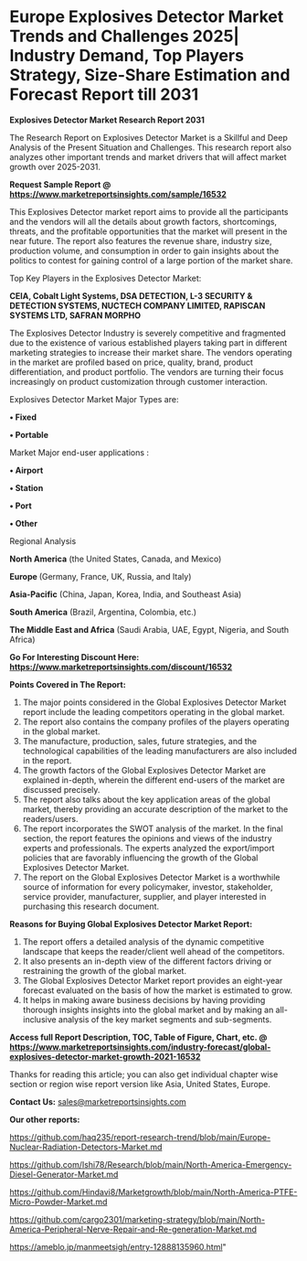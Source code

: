  # Europe Explosives Detector Market Trends and Challenges 2025| Industry Demand, Top Players Strategy, Size-Share Estimation and Forecast Report till 2031

<strong>Explosives Detector Market Research Report 2031</strong>

The Research Report on Explosives Detector Market is a Skillful and Deep Analysis of the Present Situation and Challenges. This research report also analyzes other important trends and market drivers that will affect market growth over 2025-2031.

<strong>Request Sample Report @ <a href=https://www.marketreportsinsights.com/sample/16532>https://www.marketreportsinsights.com/sample/16532</a></strong>

This Explosives Detector market report aims to provide all the participants and the vendors will all the details about growth factors, shortcomings, threats, and the profitable opportunities that the market will present in the near future. The report also features the revenue share, industry size, production volume, and consumption in order to gain insights about the politics to contest for gaining control of a large portion of the market share.

Top Key Players in the Explosives Detector Market:

<strong>CEIA, Cobalt Light Systems, DSA DETECTION, L-3 SECURITY & DETECTION SYSTEMS, NUCTECH COMPANY LIMITED, RAPISCAN SYSTEMS LTD, SAFRAN MORPHO</strong>

The Explosives Detector Industry is severely competitive and fragmented due to the existence of various established players taking part in different marketing strategies to increase their market share. The vendors operating in the market are profiled based on price, quality, brand, product differentiation, and product portfolio. The vendors are turning their focus increasingly on product customization through customer interaction.

Explosives Detector Market Major Types are:

<strong>• Fixed

• Portable</strong>

Market Major end-user applications :

<strong>• Airport

• Station

• Port

• Other</strong>

Regional Analysis

</u><strong><b>North America</b></strong> (the United States, Canada, and Mexico)

<strong><b>Europe </b></strong>(Germany, France, UK, Russia, and Italy)

<strong><b>Asia-Pacific</b></strong> (China, Japan, Korea, India, and Southeast Asia)

<strong><b>South America</b></strong> (Brazil, Argentina, Colombia, etc.)

<strong><b>The Middle East and Africa</b></strong> (Saudi Arabia, UAE, Egypt, Nigeria, and South Africa)

<strong>Go For Interesting Discount Here: <a href=https://www.marketreportsinsights.com/discount/16532>https://www.marketreportsinsights.com/discount/16532</a></strong>

<strong>Points Covered in The Report:</strong>
<ol>
  <li>The major points considered in the Global Explosives Detector Market report include the leading competitors operating in the global market.</li>
  <li>The report also contains the company profiles of the players operating in the global market.</li>
  <li>The manufacture, production, sales, future strategies, and the technological capabilities of the leading manufacturers are also included in the report.</li>
  <li>The growth factors of the Global Explosives Detector Market are explained in-depth, wherein the different end-users of the market are discussed precisely.</li>
  <li>The report also talks about the key application areas of the global market, thereby providing an accurate description of the market to the readers/users.</li>
  <li>The report incorporates the SWOT analysis of the market. In the final section, the report features the opinions and views of the industry experts and professionals. The experts analyzed the export/import policies that are favorably influencing the growth of the Global Explosives Detector Market.</li>
  <li>The report on the Global Explosives Detector Market is a worthwhile source of information for every policymaker, investor, stakeholder, service provider, manufacturer, supplier, and player interested in purchasing this research document.</li>
</ol>
<strong>Reasons for Buying Global Explosives Detector Market Report:</strong>

<ol>
  <li>The report offers a detailed analysis of the dynamic competitive landscape that keeps the reader/client well ahead of the competitors.</li>
  <li>It also presents an in-depth view of the different factors driving or restraining the growth of the global market.</li>
  <li>The Global Explosives Detector Market report provides an eight-year forecast evaluated on the basis of how the market is estimated to grow.</li>
  <li>It helps in making aware business decisions by having providing thorough insights insights into the global market and by making an all-inclusive analysis of the key market segments and sub-segments.</li>
</ol>
<strong>Access full Report Description, TOC, Table of Figure, Chart, etc. @ <a href=https://www.marketreportsinsights.com/industry-forecast/global-explosives-detector-market-growth-2021-16532>https://www.marketreportsinsights.com/industry-forecast/global-explosives-detector-market-growth-2021-16532</a></strong>


Thanks for reading this article; you can also get individual chapter wise section or region wise report version like Asia, United States, Europe.

<strong>Contact Us:</strong>
sales@marketreportsinsights.com

<strong>Our other reports:</strong>

<a href=https://github.com/haq235/report-research-trend/blob/main/Europe-Nuclear-Radiation-Detectors-Market.md>https://github.com/haq235/report-research-trend/blob/main/Europe-Nuclear-Radiation-Detectors-Market.md</a>

<a href=https://github.com/Ishi78/Research/blob/main/North-America-Emergency-Diesel-Generator-Market.md>https://github.com/Ishi78/Research/blob/main/North-America-Emergency-Diesel-Generator-Market.md</a>

<a href=https://github.com/Hindavi8/Marketgrowth/blob/main/North-America-PTFE-Micro-Powder-Market.md>https://github.com/Hindavi8/Marketgrowth/blob/main/North-America-PTFE-Micro-Powder-Market.md</a>

<a href=https://github.com/cargo2301/marketing-strategy/blob/main/North-America-Peripheral-Nerve-Repair-and-Re-generation-Market.md>https://github.com/cargo2301/marketing-strategy/blob/main/North-America-Peripheral-Nerve-Repair-and-Re-generation-Market.md</a>

<a href=https://ameblo.jp/manmeetsigh/entry-12888135960.html>https://ameblo.jp/manmeetsigh/entry-12888135960.html</a>"
